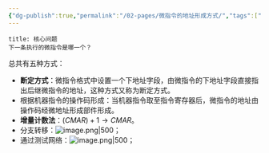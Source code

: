 ```yaml
---
{"dg-publish":true,"permalink":"/02-pages/微指令的地址形成方式/","tags":["personal/blog","计算机组成原理/CPU"]}
---
```


```ad-question
title: 核心问题
下一条执行的微指令是哪一个？
```

总共有五种方式：
 - **断定方式**：微指令格式中设置一个下地址字段，由微指令的下地址字段直接指出后继微指令的地址，这种方式又称为断定方式。
 - 根据机器指令的操作码形成：当机器指令取至指令寄存器后，微指令的地址由操作码经微地址形成部件形成。
 - **增量计数法**：$\displaystyle (CMAR) + 1 \to CMAR$。
 - 分支转移：![image.png|500](https://yelanyanyu-img-bed.oss-cn-hangzhou.aliyuncs.com/img/blog/2024/11/20241126212309.png)；
 - 通过测试网络：![image.png|500](https://yelanyanyu-img-bed.oss-cn-hangzhou.aliyuncs.com/img/blog/2024/11/20241126212333.png)；
